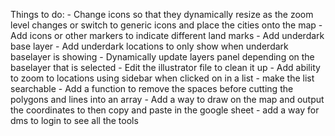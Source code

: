 Things to do:
    - Change icons so that they dynamically resize as the zoom level changes or switch to generic icons and place the cities onto the map
    - Add icons or other markers to indicate different land marks
    - Add underdark base layer
    - Add underdark locations to only show when underdark baselayer is showing
    - Dynamically update layers panel depending on the baselayer that is selected
    - Edit the illustrator file to clean it up
    - Add ability to zoom to locations using sidebar when clicked on in a list
    - make the list searchable
    - Add a function to remove the spaces before cutting the polygons and lines into an array
    - Add a way to draw on the map and output the coordinates to then copy and paste in the google sheet
    - add a way for dms to login to see all the tools